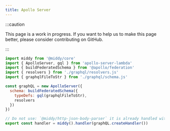 ```yaml
---
title: Apollo Server
---
```


:::caution

This page is a work in progress. If you want to help us to make this page better, please consider contributing on GitHub.

:::

```javascript
import middy from '@middy/core'
import { ApolloServer, gql } from 'apollo-server-lambda'
import { buildFederatedSchema } from '@apollo/federation'
import { resolvers } from './graphql/resolvers.js'
import { graphqlFileToStr } from './graphql/schema.js'

const graphQL = new ApolloServer({
  schema: buildFederatedSchema({
    typeDefs: gql(graphqlFileToStr),
    resolvers
  })
})

// Do not use: `@middy/http-json-body-parser` it is already handled within apollo
export const handler = middy().handler(graphQL.createHandler())
```
